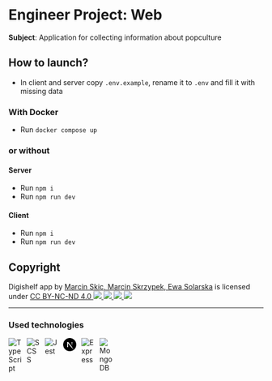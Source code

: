 # Engineer Project: Web

**Subject**: Application for collecting information about popculture

## How to launch?

-   In client and server copy `.env.example`, rename it to `.env` and fill it with missing data

### With Docker

-   Run `docker compose up`

### or without

#### Server

-   Run `npm i`
-   Run `npm run dev`

#### Client

-   Run `npm i`
-   Run `npm run dev`

## Copyright

Digishelf app by [Marcin Skic, Marcin Skrzypek, Ewa Solarska](https://github.com/pollubMsMsEs) is licensed under
<a href="http://creativecommons.org/licenses/by-nc-nd/4.0/?ref=chooser-v1" target="_blank" rel="license noopener noreferrer">CC BY-NC-ND 4.0
<img height="16px" src="https://mirrors.creativecommons.org/presskit/icons/cc.svg?ref=chooser-v1">
<img height="16px" src="https://mirrors.creativecommons.org/presskit/icons/by.svg?ref=chooser-v1">
<img height="16px" src="https://mirrors.creativecommons.org/presskit/icons/nc.svg?ref=chooser-v1">
<img height="16px" src="https://mirrors.creativecommons.org/presskit/icons/nd.svg?ref=chooser-v1"></a>

---

### Used technologies

[<img align="left" alt="TypeScript" width="26px" src="https://cdn.jsdelivr.net/gh/devicons/devicon/icons/typescript/typescript-original.svg" style="padding-right:10px;"/>][ts]
[<img align="left" alt="SCSS" width="26px" src="https://cdn.jsdelivr.net/gh/devicons/devicon/icons/sass/sass-original.svg" style="padding-right:10px;"/>][scss]
[<img align="left" alt="Jest" width="26px" src="https://cdn.jsdelivr.net/gh/devicons/devicon/icons/jest/jest-plain.svg" style="padding-right:10px;"/>][jest]
[<img align="left" alt="NextJS" width="26px" src="https://raw.githubusercontent.com/MarcinSkic/marcinskic/main/icons/next-official-dark.svg" style="padding-right:10px;"/>][next]
[<picture align="left" style="padding-right:10px;"> <source media="(prefers-color-scheme: dark)" srcset="https://user-images.githubusercontent.com/33003089/227041204-71a593b5-395e-4de9-82ff-21f6113c2c8a.svg"><img align="left" alt="Express" src="https://cdn.jsdelivr.net/gh/devicons/devicon/icons/express/express-original.svg" style="padding-right:10px;" width="26px"></picture>][express]
[<img align="left" alt="MongoDB" width="26px" src="https://cdn.jsdelivr.net/gh/devicons/devicon/icons/mongodb/mongodb-original.svg" style="padding-right:10px;"/>][mongodb]

[ts]: https://www.typescriptlang.org
[express]: https://expressjs.com
[next]: https://nextjs.org
[scss]: https://sass-lang.com
[jest]: https://jestjs.io
[mongodb]: htpps://mongodb.com
